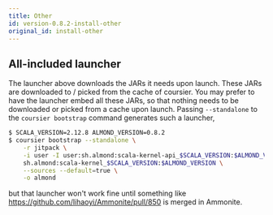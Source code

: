 ```yaml
---
title: Other
id: version-0.8.2-install-other
original_id: install-other
---
```


## All-included launcher

The launcher above downloads the JARs it needs upon launch. These JARs are downloaded to /
picked from the cache of coursier. You may prefer to have the launcher embed all these JARs,
so that nothing needs to be downloaded or picked from a cache upon launch. Passing
`--standalone` to the `coursier bootstrap` command generates such a launcher,

```bash
$ SCALA_VERSION=2.12.8 ALMOND_VERSION=0.8.2
$ coursier bootstrap --standalone \
    -r jitpack \
    -i user -I user:sh.almond:scala-kernel-api_$SCALA_VERSION:$ALMOND_VERSION \
    sh.almond:scala-kernel_$SCALA_VERSION:$ALMOND_VERSION \
    --sources --default=true \
    -o almond
```

but that launcher won't work fine until something like https://github.com/lihaoyi/Ammonite/pull/850
is merged in Ammonite.

